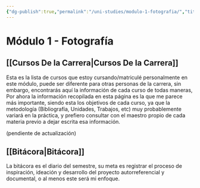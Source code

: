 ```yaml
---
{"dg-publish":true,"permalink":"/uni-studies/modulo-1-fotografia/","title":"Módulo 1 - Fotografía","tags":["Universidad,"],"created":"2023-03-14T13:36:47.684-05:00","updated":"2023-04-21T18:16:14.079-05:00"}
---
```



# Módulo 1 - Fotografía

## [[Cursos De la Carrera\|Cursos De la Carrera]]

Esta es la lista de cursos que estoy cursando/matriculé personalmente en este módulo, puede ser diferente para otras personas de la carrera, sin embargo, encontrarás aquí la información de cada curso de todas maneras, Por ahora la información recopilada en esta página es la que me parece más importante, siendo esta los objetivos de cada curso, ya que la metodología (Bibliografía, Unidades, Trabajos, etc) muy probablemente variará en la práctica, y prefiero consultar con el maestro propio de cada materia previo a dejar escrita esa información.

(pendiente de actualización)

## [[Bitácora\|Bitácora]]

La bitácora es el diario del semestre, su meta es registrar el proceso de inspiración, ideación y desarrollo del proyecto autorreferencial y documental, o al menos este será mi enfoque.
